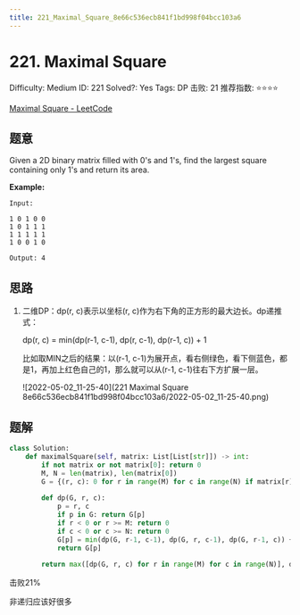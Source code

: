 ```yaml
---
title: 221_Maximal_Square_8e66c536ecb841f1bd998f04bcc103a6
---
```


# 221. Maximal Square

Difficulty: Medium
ID: 221
Solved?: Yes
Tags: DP
击败: 21
推荐指数: ⭐⭐⭐⭐

[Maximal Square - LeetCode](https://leetcode.com/problems/maximal-square/)

## 题意

Given a 2D binary matrix filled with 0's and 1's, find the largest square containing only 1's and return its area.

**Example:**

```
Input: 

1 0 1 0 0
1 0 1 1 1
1 1 1 1 1
1 0 0 1 0

Output: 4

```

## 思路

1. 二维DP：dp(r, c)表示以坐标(r, c)作为右下角的正方形的最大边长。dp递推式：
    
    dp(r, c) = min(dp(r-1, c-1), dp(r, c-1), dp(r-1, c)) + 1
    
    比如取MIN之后的结果：以(r-1, c-1)为展开点，看右侧绿色，看下侧蓝色，都是1，再加上红色自己的1，那么就可以从(r-1, c-1)往右下方扩展一层。
    
    ![2022-05-02_11-25-40](221 Maximal Square 8e66c536ecb841f1bd998f04bcc103a6/2022-05-02_11-25-40.png)
    

## 题解

```python
class Solution:
    def maximalSquare(self, matrix: List[List[str]]) -> int:
        if not matrix or not matrix[0]: return 0
        M, N = len(matrix), len(matrix[0])
        G = {(r, c): 0 for r in range(M) for c in range(N) if matrix[r][c] == '0'}
        
        def dp(G, r, c):
            p = r, c
            if p in G: return G[p]
            if r < 0 or r >= M: return 0
            if c < 0 or c >= N: return 0
            G[p] = min(dp(G, r-1, c-1), dp(G, r, c-1), dp(G, r-1, c)) + 1
            return G[p]
        
        return max([dp(G, r, c) for r in range(M) for c in range(N)], default=0) ** 2
```

击败21%

非递归应该好很多